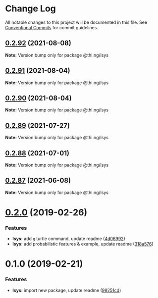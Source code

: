 # Change Log

All notable changes to this project will be documented in this file.
See [Conventional Commits](https://conventionalcommits.org) for commit guidelines.

## [0.2.92](https://github.com/thi-ng/umbrella/compare/@thi.ng/lsys@0.2.91...@thi.ng/lsys@0.2.92) (2021-08-08)

**Note:** Version bump only for package @thi.ng/lsys





## [0.2.91](https://github.com/thi-ng/umbrella/compare/@thi.ng/lsys@0.2.90...@thi.ng/lsys@0.2.91) (2021-08-04)

**Note:** Version bump only for package @thi.ng/lsys





## [0.2.90](https://github.com/thi-ng/umbrella/compare/@thi.ng/lsys@0.2.89...@thi.ng/lsys@0.2.90) (2021-08-04)

**Note:** Version bump only for package @thi.ng/lsys





## [0.2.89](https://github.com/thi-ng/umbrella/compare/@thi.ng/lsys@0.2.88...@thi.ng/lsys@0.2.89) (2021-07-27)

**Note:** Version bump only for package @thi.ng/lsys





## [0.2.88](https://github.com/thi-ng/umbrella/compare/@thi.ng/lsys@0.2.87...@thi.ng/lsys@0.2.88) (2021-07-01)

**Note:** Version bump only for package @thi.ng/lsys





## [0.2.87](https://github.com/thi-ng/umbrella/compare/@thi.ng/lsys@0.2.86...@thi.ng/lsys@0.2.87) (2021-06-08)

**Note:** Version bump only for package @thi.ng/lsys





# [0.2.0](https://github.com/thi-ng/umbrella/compare/@thi.ng/lsys@0.1.0...@thi.ng/lsys@0.2.0) (2019-02-26)

### Features

* **lsys:** add `g` turtle command, update readme ([4d06992](https://github.com/thi-ng/umbrella/commit/4d06992))
* **lsys:** add probabilistic features & example, update readme ([318a576](https://github.com/thi-ng/umbrella/commit/318a576))

# 0.1.0 (2019-02-21)

### Features

* **lsys:** import new package, update readme ([98251cd](https://github.com/thi-ng/umbrella/commit/98251cd))
